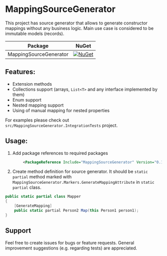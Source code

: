 # MappingSourceGenerator

This project has source generator that allows to generate constructor mappings without any business logic. Main use case is considered to be immutable models (records).

| Package                                                                                                                                                                      | NuGet                                                                                                                                         |
|------------------------------------------------------------------------------------------------------------------------------------------------------------------------------|-----------------------------------------------------------------------------------------------------------------------------------------------|
| MappingSourceGenerator                                                                                                                                                       | [![NuGet](https://img.shields.io/nuget/v/MappingSourceGenerator.svg)](https://www.nuget.org/packages/MappingSourceGenerator/)                 |

## Features:
- Extension methods
- Collections support (arrays, `List<T>` and any interface implemented by them)
- Enum support
- Nested mapping support
- Using of manual mapping for nested properties

For examples please check out `src/MappingSourceGenerator.IntegrationTests` project.

## Usage:

1. Add package references to required packages

```xml
        <PackageReference Include="MappingSourceGenerator" Version="0.1.12" PrivateAssets="all" ExcludeAssets="runtime" />
```

2. Create method definition for source generator. It should be `static partial` method marked with `MappingSourceGenerator.Markers.GenerateMappingAttribute` in `static partial` class.

```c#
public static partial class Mapper
{
    [GenerateMapping]
    public static partial Person2 Map(this Person1 person1);
}
```

## Support

Feel free to create issues for bugs or feature requests. General improvement suggestions (e.g. regarding tests) are appreciated.
